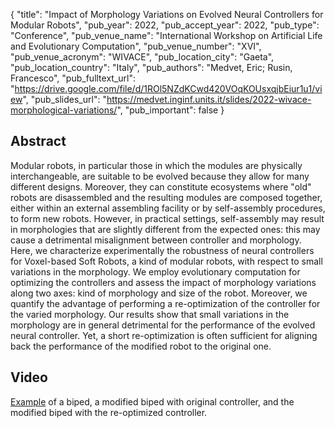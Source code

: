 {
  "title": "Impact of Morphology Variations on Evolved Neural Controllers for Modular Robots",
  "pub_year": 2022,
  "pub_accept_year": 2022,
  "pub_type": "Conference",
  "pub_venue_name": "International Workshop on Artificial Life and Evolutionary Computation",
  "pub_venue_number": "XVI",
  "pub_venue_acronym": "WIVACE",
  "pub_location_city": "Gaeta",
  "pub_location_country": "Italy",
  "pub_authors": "Medvet, Eric; Rusin, Francesco",
  "pub_fulltext_url": "https://drive.google.com/file/d/1ROl5NZdKCwd420VOqKOUsxqjbEiur1u1/view",
  "pub_slides_url": "https://medvet.inginf.units.it/slides/2022-wivace-morphological-variations/",
  "pub_important": false
}

## Abstract
Modular robots, in particular those in which the modules are physically interchangeable, are suitable to be evolved because they allow for many different designs. Moreover, they can constitute ecosystems where "old" robots are disassembled and the resulting modules are composed together, either within an external assembling facility or by self-assembly procedures, to form new robots. However, in practical settings, self-assembly may result in morphologies that are slightly different from the expected ones: this may cause a detrimental misalignment between controller and morphology. Here, we characterize experimentally the robustness of neural controllers for Voxel-based Soft Robots, a kind of modular robots, with respect to small variations in the morphology. We employ evolutionary computation for optimizing the controllers and assess the impact of morphology variations along two axes: kind of morphology and size of the robot. Moreover, we quantify the advantage of performing a re-optimization of the controller for the varied morphology. Our results show that small variations in the morphology are in general detrimental for the performance of the evolved neural controller. Yet, a short re-optimization is often sufficient for aligning back the performance of the modified robot to the original one.

## Video
[Example](https://youtu.be/bB1u3Yj6FTo) of a biped, a modified biped with original controller, and the modified biped with the re-optimized controller.